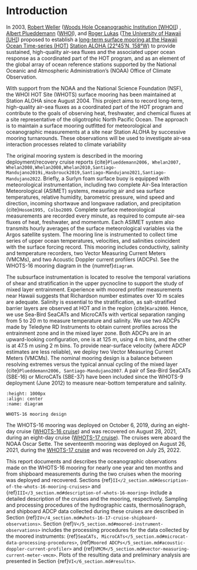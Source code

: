 # Introduction

In 2003, [Robert Weller](https://www.whoi.edu/profile/rweller/) ([Woods Hole
Oceanographic Institution [WHOI]](https://www.whoi.edu))
, [Albert Plueddemann](https://www.whoi.edu/profile/aplueddemann/) 
([WHOI](https://www.whoi.edu)), and
[Roger Lukas](http://www.soest.hawaii.edu/oceanography/faculty/rlukas/)
([The University of Hawaii [UH]](https://manoa.hawaii.edu)) proposed to establish 
a [long-term surface mooring at the Hawaii Ocean Time-series (HOT)](http://www.soest.hawaii.edu/whots/)
[Station ALOHA (22°45’N, 158°W)](https://hahana.soest.hawaii.edu/stationaloha/)
to provide sustained, high-quality air-sea fluxes and the associated upper
ocean response as a coordinated part of the HOT program, and as an element of
the global array of ocean reference stations supported by the National Oceanic
and Atmospheric Administration’s (NOAA) Office of Climate Observation. 

With support from the NOAA and the National Science Foundation (NSF), the WHOI
HOT Site (WHOTS) surface mooring has been maintained at Station ALOHA since
August 2004. This project aims to record long-term, high-quality air-sea fluxes
as a coordinated part of the HOT program and contribute to the goals of
observing heat, freshwater, and chemical fluxes at a site representative of the
oligotrophic North Pacific Ocean. The approach is to maintain a surface mooring
outfitted for meteorological and oceanographic measurements at a site near
Station ALOHA by successive mooring turnarounds. These observations will be
used to investigate air-sea interaction processes related to climate
variability

The original mooring system is described in the mooring deployment/recovery
cruise reports {cite}`Plueddemann2006, Whelan2007, Whelan2008,Whelan2008,Whelan2010,Santiago-Mandujano2019i,Hasbrouck2019,Santiago-Mandujano2021,Santiago-Mandujano2022`.
Briefly, a Surlyn foam surface buoy is equipped with meteorological
instrumentation, including two complete Air-Sea Interaction Meteorological 
(ASIMET) systems, measuring air and sea surface temperatures, relative humidity,
barometric pressure, wind speed and direction, incoming shortwave and longwave
radiation, and precipitation {cite}`Hosom1995, Colbo2009`. Complete surface
meteorological measurements are recorded every minute, as required to compute
air-sea fluxes of heat, freshwater, and momentum. Each ASIMET system also
transmits hourly averages of the surface meteorological variables via the Argos
satellite system. The mooring line is instrumented to collect time series of
upper ocean temperatures, velocities, and salinities coincident with the
surface forcing record. This mooring includes conductivity, salinity and
temperature recorders, two Vector Measuring Current Meters (VMCMs), and two
Acoustic Doppler current profilers (ADCPs). See the WHOTS-16 mooring diagram in
the {numref}`diagram`.

The subsurface instrumentation is located to resolve the temporal variations of
shear and stratification in the upper pycnocline to support the study of mixed
layer entrainment. Experience with moored profiler measurements near Hawaii
suggests that Richardson number estimates over 10 m scales are adequate.
Salinity is essential to the stratification, as salt-stratified barrier layers
are observed at HOT and in the region {cite}`Kara2000`. Hence, we use Sea-Bird
SeaCATs and MicroCATs with vertical separation ranging from 5 to 20 m to
measure temperature and salinity. We use two ADCPs made by Teledyne RD
Instruments to obtain current profiles across the entrainment zone and in the
mixed layer zone. Both ADCPs are in an upward-looking configuration, one is at
125 m, using 4 m bins, and the other is at 47.5 m using 2 m bins. To provide
near-surface velocity (where ADCP estimates are less reliable), we deploy two
Vector Measuring Current Meters (VMCMs). The nominal mooring design is a
balance between resolving extremes versus the typical annual cycling of the
mixed layer {cite}`Plueddemann2006, Santiago-Mandujano2007`. A pair of Sea-Bird
SeaCATs (SBE-16) or MicroCATs (SBE-37) have been included since the WHOTS-9
deployment (June 2012) to measure near-bottom temperature and salinity.

```{figure} /figures/diagram/whots16-diagram.png
:height: 1000px
:align: center
:name: diagram

WHOTS-16 mooring design
```

The WHOTS-16 mooring was deployed on October 6, 2019, during an eight-day 
cruise ([WHOTS-16 cruise](http://www.soest.hawaii.edu/whots/wh16_dep.html)) 
and was recovered on August 28, 2021, during an eight-day cruise 
([WHOTS-17 cruise](http://www.soest.hawaii.edu/whots/wh17_dep.html)). 
The cruises were aboard the NOAA Oscar Sette. The seventeenth mooring was 
deployed on August 26, 2021, during the 
[WHOTS-17 cruise](http://www.soest.hawaii.edu/whots/wh17_dep.html) and was 
recovered on July 25, 2022. 

This report documents and describes the oceanographic observations made on the
WHOTS-16 mooring for nearly one year and ten months and from shipboard
measurements during the two cruises when the mooring was deployed and
recovered. Sections
{ref}`II</2_section.md#description-of-the-whots-16-mooring-cruises>` and
{ref}`III</3_section.md#description-of-whots-16-mooring>` include a detailed
description of the cruises and the mooring, respectively. Sampling and
processing procedures of the hydrographic casts, thermosalinograph, and
shipboard ADCP data collected during these cruises are described in Section
{ref}`IV</4_section.md#whots-16-17-cruise-shipboard-observations>`. Section
{ref}`V</5_section.md#moored-instrument-observations>` includes the processing
procedures for the data collected by the moored instruments:
{ref}`SeaCATs, MicroCATs</5_section.md#microcat-data-processing-procedures>`,
{ref}`Moored ADCPs</5_section.md#acoustic-doppler-current-profiler>` and
{ref}`VMCM</5_section.md#vector-measuring-current-meter-vmcm>`. Plots of the
resulting data and preliminary analysis are presented in Section
{ref}`VI</6_section.md#results>`.
